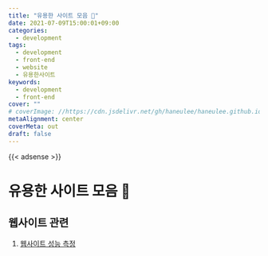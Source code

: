 ```yaml
---
title: "유용한 사이트 모음 💖"
date: 2021-07-09T15:00:01+09:00
categories:
  - development
tags:
  - development
  - front-end
  - website
  - 유용한사이트
keywords:
  - development
  - front-end
cover: ""
# coverImage: //https://cdn.jsdelivr.net/gh/haneulee/haneulee.github.io/img/post/hugo/github-site.png
metaAlignment: center
coverMeta: out
draft: false
---
```


<!--toc-->

{{< adsense >}}

# 유용한 사이트 모음 💖

## 웹사이트 관련

1. [웹사이트 성능 측정](https://www.webpagetest.org/)
